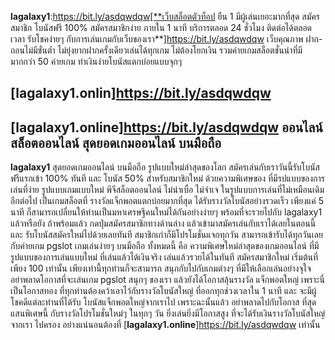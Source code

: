 **lagalaxy1**:https://bit.ly/asdqwdqw[**เว็บสล็อตตัวท็อป ยืน 1 มีผู้เล่นเยอะมากที่สุด สมัครสมาชิก โบนัสฟรี 100% สมัครสมาชิกง่าย ภายใน 1 นาที บริการตลอด 24 ชั่วโมง ติดต่อได้ตลอดเวลา รับโชคง่ายๆ กับการเล่นเกมกับเว็บของเรา**]https://bit.ly/asdqwdqw
เว็บคุณภาพ ฝาก-ถอนไม่มีขั่นต่ำ ไม่ยุ่งยากฝากครั้งเดียวเล่นได้ทุกเกม ไม่ต้องโยกเงิน รวมค่ายเกมสล็อตชั่นนำที่มีมากกว่า 50 ค่ายเกม ทำเงินง่ายโบนัสแตกบ่อยแบบจุกๆ
## [lagalaxy1.onlin]https://bit.ly/asdqwdqw
## [lagalaxy1.online]https://bit.ly/asdqwdqw ออนไลน์ สล็อตออนไลน์ สุดยอดเกมออนไลน์ บนมือถือ
**lagalaxy1** สุดยอดเกมออนไลน์ บนมือถือ รูปแบบใหม่ล่าสุดของโลก สมัครเล่นกับเราวันนี้รับโบนัสฟรีแรกเข้า 100% ทันที และ โบนัส 50% สำหรับสมาชิกใหม่ ด้วยความพิเศษของ ที่มีรปแบบของการเล่นที่ง่าย รูปแบบเกมแบบใหม่ พีจีสล็อตออนไลน์ ไม่น่าเบื่อ ไม่จำเจ ในรูปแบบการเล่นที่ไม่เหมือนเดิมอีกต่อไป เป็นเกมสล็อตที่ รางวัลแจ็กพอตแตกบ่อยมากที่สุด ได้รับรางวัลโบนัสอย่างรวดเร็ว เพียงแค่ 5 นาที ก็สามารถเปลี่ยนให้ท่านเป็นมหาเศรษฐีคนใหม่ได้กันอย่างง่ายๆ พร้อมที่จะรวยไปกับ lagalaxy1 แล้วหรือยัง ถ้าพร้อมแล้ว กดปุ่มสมัครสมาชิกทางด้านล่าง แล้วเข้ามาสมัครเล่นกับเราได้เลยในตอนนี้ และ รับโบนัสสมัครใหม่ไปด้วยเลยทันที สมาชิกเก่าก็มีโปรโมชั่นแจกทุกวัน สามารถเข้ารับได้ทุกวันเลยกับค่ายเกม pgslot เกมเล่นง่ายๆ บนมือถือ ทั้งหมดนี้ คือ ความพิเศษใหม่ล่าสุดของเกมออนไลน์ ที่มีรูปแบบของการเล่นแบบใหม่ ที่เล่นแล้วได้เงินจริง เล่นแล้วรวยได้ในทันที สมัครสมาชิกใหม่ เริ่มต้นที่เพียง 100 เท่านั้น เพียงเท่านี้ทุกท่านก็จะสามารถ สนุกกับไปกับเกมต่างๆ ที่มีให้เลือกเล่นอย่างจุใจ อย่าพลาดโอกาสที่จะเล่นเกม pgslot สนุกๆ ของเรา แล้วยังได้โอกาสลุ้นรางวัล แจ็กพอตใหญ่ เพราะนี่เป็นโอกาสทอง ที่ทุกท่านต้องคว้าเอาไว้กับรางวัลโบนัสใหญ่ ที่ออกทุกช่วงเวลาใน 1 นาที และ จะมีผู้โชคดีแต่ละท่านที่ได้รับ โบนัสแจ็กพอตใหญ่จากเราไป เพราะฉะนั้นแล้ว อย่าพลาดไปกับโอกาส ที่สุดแสนพิเศษนี้ กับรางวัลโปรโมชั่นใหม่ๆ ในทุกๆ วัน ยิ่งเล่นยิ่งมีโอกาสสูง ที่จะได้รับเงินรางวัลโบนัสใหญ่ จากเรา ไปครอง อย่างแน่นอนต้องที่ [**lagalaxy1.online**]https://bit.ly/asdqwdqw เท่านั้น
